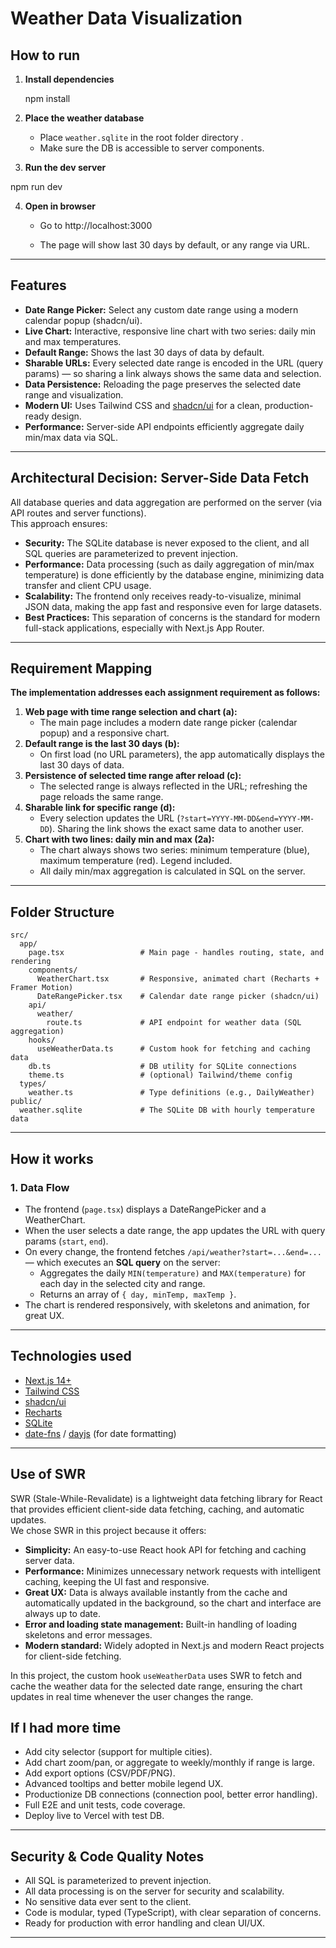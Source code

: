# Weather Data Visualization



## How to run

1. **Install dependencies**


   npm install


2. **Place the weather database**

   - Place `weather.sqlite` in the root folder directory .
   - Make sure the DB is accessible to server components.

3. **Run the dev server**

 npm run dev


4. **Open in browser**
   - Go to http://localhost:3000
     
   - The page will show last 30 days by default, or any range via URL.


---

## Features

- **Date Range Picker:** Select any custom date range using a modern calendar popup (shadcn/ui).
- **Live Chart:** Interactive, responsive line chart with two series: daily min and max temperatures.
- **Default Range:** Shows the last 30 days of data by default.
- **Sharable URLs:** Every selected date range is encoded in the URL (query params) — so sharing a link always shows the same data and selection.
- **Data Persistence:** Reloading the page preserves the selected date range and visualization.
- **Modern UI:** Uses Tailwind CSS and [shadcn/ui](https://ui.shadcn.com/) for a clean, production-ready design.
- **Performance:** Server-side API endpoints efficiently aggregate daily min/max data via SQL.

---

## Architectural Decision: Server-Side Data Fetch

All database queries and data aggregation are performed on the server (via API routes and server functions).  
This approach ensures:

- **Security:** The SQLite database is never exposed to the client, and all SQL queries are parameterized to prevent injection.
- **Performance:** Data processing (such as daily aggregation of min/max temperature) is done efficiently by the database engine, minimizing data transfer and client CPU usage.
- **Scalability:** The frontend only receives ready-to-visualize, minimal JSON data, making the app fast and responsive even for large datasets.
- **Best Practices:** This separation of concerns is the standard for modern full-stack applications, especially with Next.js App Router.

---

## Requirement Mapping

**The implementation addresses each assignment requirement as follows:**

1. **Web page with time range selection and chart (a):**
   - The main page includes a modern date range picker (calendar popup) and a responsive chart.
2. **Default range is the last 30 days (b):**
   - On first load (no URL parameters), the app automatically displays the last 30 days of data.
3. **Persistence of selected time range after reload (c):**
   - The selected range is always reflected in the URL; refreshing the page reloads the same range.
4. **Sharable link for specific range (d):**
   - Every selection updates the URL (`?start=YYYY-MM-DD&end=YYYY-MM-DD`). Sharing the link shows the exact same data to another user.
5. **Chart with two lines: daily min and max (2a):**
   - The chart always shows two series: minimum temperature (blue), maximum temperature (red). Legend included.
   - All daily min/max aggregation is calculated in SQL on the server.

---

## Folder Structure

```
src/
  app/
    page.tsx                 # Main page - handles routing, state, and rendering
    components/
      WeatherChart.tsx       # Responsive, animated chart (Recharts + Framer Motion)
      DateRangePicker.tsx    # Calendar date range picker (shadcn/ui)
    api/
      weather/
        route.ts             # API endpoint for weather data (SQL aggregation)
    hooks/
      useWeatherData.ts      # Custom hook for fetching and caching data
    db.ts                    # DB utility for SQLite connections
    theme.ts                 # (optional) Tailwind/theme config
  types/
    weather.ts               # Type definitions (e.g., DailyWeather)
public/
  weather.sqlite             # The SQLite DB with hourly temperature data
```

---

## How it works

### 1. Data Flow

- The frontend (`page.tsx`) displays a DateRangePicker and a WeatherChart.
- When the user selects a date range, the app updates the URL with query params (`start`, `end`).
- On every change, the frontend fetches `/api/weather?start=...&end=...` — which executes an **SQL query** on the server:
  - Aggregates the daily `MIN(temperature)` and `MAX(temperature)` for each day in the selected city and range.
  - Returns an array of `{ day, minTemp, maxTemp }`.
- The chart is rendered responsively, with skeletons and animation, for great UX.

---


## Technologies used

- [Next.js 14+](https://nextjs.org/)
- [Tailwind CSS](https://tailwindcss.com/)
- [shadcn/ui](https://ui.shadcn.com/)
- [Recharts](https://recharts.org/)
- [SQLite](https://www.sqlite.org/index.html)
- [date-fns](https://date-fns.org/) / [dayjs](https://day.js.org/) (for date formatting)



---

## Use of SWR

SWR (Stale-While-Revalidate) is a lightweight data fetching library for React that provides efficient client-side data fetching, caching, and automatic updates.  
We chose SWR in this project because it offers:

- **Simplicity:** An easy-to-use React hook API for fetching and caching server data.
- **Performance:** Minimizes unnecessary network requests with intelligent caching, keeping the UI fast and responsive.
- **Great UX:** Data is always available instantly from the cache and automatically updated in the background, so the chart and interface are always up to date.
- **Error and loading state management:** Built-in handling of loading skeletons and error messages.
- **Modern standard:** Widely adopted in Next.js and modern React projects for client-side fetching.

In this project, the custom hook `useWeatherData` uses SWR to fetch and cache the weather data for the selected date range, ensuring the chart updates in real time whenever the user changes the range.

## If I had more time

- Add city selector (support for multiple cities).
- Add chart zoom/pan, or aggregate to weekly/monthly if range is large.
- Add export options (CSV/PDF/PNG).
- Advanced tooltips and better mobile legend UX.
- Productionize DB connections (connection pool, better error handling).
- Full E2E and unit tests, code coverage.
- Deploy live to Vercel with test DB.

---

## Security & Code Quality Notes

- All SQL is parameterized to prevent injection.
- All data processing is on the server for security and scalability.
- No sensitive data ever sent to the client.
- Code is modular, typed (TypeScript), with clear separation of concerns.
- Ready for production with error handling and clean UI/UX.

---
